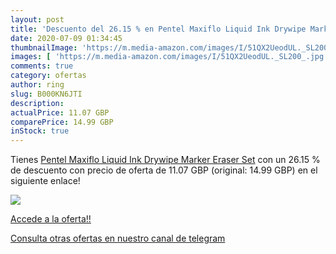 ```yaml
---
layout: post
title: 'Descuento del 26.15 % en Pentel Maxiflo Liquid Ink Drywipe Marker'
date: 2020-07-09 01:34:45
thumbnailImage: 'https://m.media-amazon.com/images/I/51QX2UeodUL._SL200_.jpg'
images: [ 'https://m.media-amazon.com/images/I/51QX2UeodUL._SL200_.jpg' ]
comments: true
category: ofertas
author: ring
slug: B000KN6JTI
description:
actualPrice: 11.07 GBP
comparePrice: 14.99 GBP
inStock: true
---
```


Tienes [Pentel Maxiflo Liquid Ink Drywipe Marker Eraser Set](https://www.amazon.com/dp/B000KN6JTI/?tag=redken08-20) con un 26.15 % de descuento con precio de oferta de 11.07 GBP (original: 14.99 GBP) en el siguiente enlace!

[![](https://m.media-amazon.com/images/I/51QX2UeodUL._SL200_.jpg)](https://www.amazon.com/dp/B000KN6JTI/?tag=redken08-20)

[Accede a la oferta!!](https://www.amazon.com/dp/B000KN6JTI/?tag=redken08-20)

[Consulta otras ofertas en nuestro canal de telegram](https://t.me/s/ofertas25)
